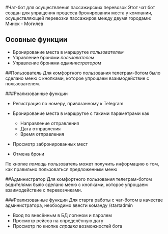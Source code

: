 #Чат-бот для осуществления пассажирских перевозок
Этот чат бот создан для упращения процесса бронирования места у компании, осуществляющей перевозки пассажиров между двумя городами: Минск - Могилев

## Осовные функции
- Бронирование места в маршрутке *пользователем*
- Управление бронями *пользователем*
- Управление бронями *администратором*

##Пользователь
Для комфортного пользования телеграм-ботом было сделано меню с кнопками, которое упрощаем взаимодействие с пользователем.

###Реализованные функции
- Регистрация по номеру, привязанному к Telegram
- Бронирование места в маршрутке с такими параметрами как
    - Направление отправления
    - Дата отправления
    - Время отправления
    
- Просмотр забронированных мест
- Отмена брони

По кнопке *помощь* пользователь может получить  информацию о том, как правильно пользоваться предложенным меню

##Администратор
Для комфортного пользования телеграм-ботом водителями было сделано меню с кнопками, которое упрощаем взаимодействие с перевозчиками.

###Реализованные функции
Для старта работы с чат-ботом в качестве администратора, необходимо ввести команду /startadmin
- Вход по внесённым в БД логином и паролем 
- Просмотр рейсов на определённую дату
- Просмотр по кнопке *справка* возможностей бота
